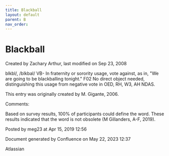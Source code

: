 ```yaml
---
title: Blackball
layout: default
parent: B
nav_order:
---
```


# Blackball

Created by  Zachary Arthur, last modified on Sep 23, 2008

blkbl/, /blkbal/ VB- In fraternity or sorority usage, vote against, as in, &quot;We are going to be blackballing tonight.&quot; F02 No direct object needed, distinguishing this usage from negative vote in OED, RH, W3, AH NDAS. 

This entry was originally created by M. Gigante, 2006.

Comments:

Based on survey results, 100% of participants could define the word. These results indicated that the word is not obsolete (M Gillanders, A-F, 2019).

Posted by meg23 at Apr 15, 2019 12:56

Document generated by Confluence on May 22, 2023 12:37

Atlassian
